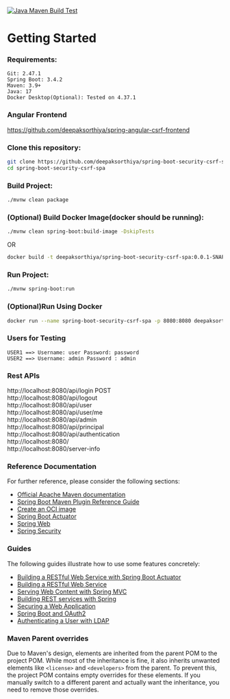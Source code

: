 [![Java Maven Build Test](https://github.com/deepaksorthiya/spring-boot-security-csrf-spa/actions/workflows/maven-build.yml/badge.svg)](https://github.com/deepaksorthiya/spring-boot-security-csrf-spa/actions/workflows/maven-build.yml)

# Getting Started

### Requirements:

```
Git: 2.47.1
Spring Boot: 3.4.2
Maven: 3.9+
Java: 17
Docker Desktop(Optional): Tested on 4.37.1
```

### Angular Frontend

https://github.com/deepaksorthiya/spring-angular-csrf-frontend

### Clone this repository:

```bash
git clone https://github.com/deepaksorthiya/spring-boot-security-csrf-spa.git
cd spring-boot-security-csrf-spa
```

### Build Project:

```bash
./mvnw clean package
```

### (Optional) Build Docker Image(docker should be running):

```bash
./mvnw clean spring-boot:build-image -DskipTests
```

OR

```bash
docker build -t deepaksorthiya/spring-boot-security-csrf-spa:0.0.1-SNAPSHOT . 
```

### Run Project:

```bash
./mvnw spring-boot:run
```

### (Optional)Run Using Docker

```bash
docker run --name spring-boot-security-csrf-spa -p 8080:8080 deepaksorthiya/spring-boot-security-csrf-spa:0.0.1-SNAPSHOT
```

### Users for Testing

```
USER1 ==> Username: user Password: password
USER2 ==> Username: admin Password : admin
```

### Rest APIs

http://localhost:8080/api/login POST <br>
http://localhost:8080/api/logout <br>
http://localhost:8080/api/user <br>
http://localhost:8080/api/user/me <br>
http://localhost:8080/api/admin <br>
http://localhost:8080/api/principal <br>
http://localhost:8080/api/authentication <br>
http://localhost:8080/ <br>
http://localhost:8080/server-info

### Reference Documentation

For further reference, please consider the following sections:

* [Official Apache Maven documentation](https://maven.apache.org/guides/index.html)
* [Spring Boot Maven Plugin Reference Guide](https://docs.spring.io/spring-boot/maven-plugin/)
* [Create an OCI image](https://docs.spring.io/spring-boot/maven-plugin/build-image.html)
* [Spring Boot Actuator](https://docs.spring.io/spring-boot/reference/actuator/index.html)
* [Spring Web](https://docs.spring.io/spring-boot/reference/web/servlet.html)
* [Spring Security](https://docs.spring.io/spring-boot/reference/web/spring-security.html)

### Guides

The following guides illustrate how to use some features concretely:

* [Building a RESTful Web Service with Spring Boot Actuator](https://spring.io/guides/gs/actuator-service/)
* [Building a RESTful Web Service](https://spring.io/guides/gs/rest-service/)
* [Serving Web Content with Spring MVC](https://spring.io/guides/gs/serving-web-content/)
* [Building REST services with Spring](https://spring.io/guides/tutorials/rest/)
* [Securing a Web Application](https://spring.io/guides/gs/securing-web/)
* [Spring Boot and OAuth2](https://spring.io/guides/tutorials/spring-boot-oauth2/)
* [Authenticating a User with LDAP](https://spring.io/guides/gs/authenticating-ldap/)

### Maven Parent overrides

Due to Maven's design, elements are inherited from the parent POM to the project POM.
While most of the inheritance is fine, it also inherits unwanted elements like `<license>` and `<developers>` from the
parent.
To prevent this, the project POM contains empty overrides for these elements.
If you manually switch to a different parent and actually want the inheritance, you need to remove those overrides.

